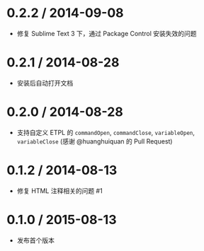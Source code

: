 0.2.2 / 2014-09-08
==================

 * 修复 Sublime Text 3 下，通过 Package Control 安装失效的问题

0.2.1 / 2014-08-28
==================

 * 安装后自动打开文档

0.2.0 / 2014-08-28
==================

 * 支持自定义 ETPL 的 `commandOpen`, `commandClose`, `variableOpen`, `variableClose` (感谢 @huanghuiquan 的 Pull Request)

0.1.2 / 2014-08-13 
==================

 * 修复 HTML 注释相关的问题 #1

0.1.0 / 2015-08-13
==================

 * 发布首个版本
